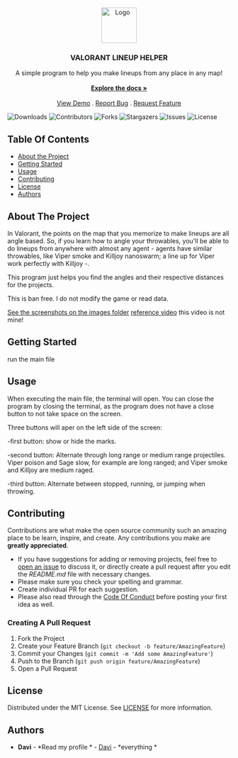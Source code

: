 <br/>
<p align="center">
  <a href="https://github.com/Davi-S/valorant-lineup-helper">
    <img src="" alt="Logo" width="80" height="80">
  </a>

  <h3 align="center">VALORANT LINEUP HELPER</h3>

  <p align="center">
    A simple program to help you make lineups from any place in any map!
    <br/>
    <br/>
    <a href="https://github.com/Davi-S/valorant-lineup-helper"><strong>Explore the docs »</strong></a>
    <br/>
    <br/>
    <a href="https://github.com/Davi-S/valorant-lineup-helper">View Demo</a>
    .
    <a href="https://github.com/Davi-S/valorant-lineup-helper/issues">Report Bug</a>
    .
    <a href="https://github.com/Davi-S/valorant-lineup-helper/issues">Request Feature</a>
  </p>
</p>

![Downloads](https://img.shields.io/github/downloads/Davi-S/valorant-lineup-helper/total) ![Contributors](https://img.shields.io/github/contributors/Davi-S/valorant-lineup-helper?color=dark-green) ![Forks](https://img.shields.io/github/forks/Davi-S/valorant-lineup-helper?style=social) ![Stargazers](https://img.shields.io/github/stars/Davi-S/valorant-lineup-helper?style=social) ![Issues](https://img.shields.io/github/issues/Davi-S/valorant-lineup-helper) ![License](https://img.shields.io/github/license/Davi-S/valorant-lineup-helper) 

## Table Of Contents

* [About the Project](#about-the-project)
* [Getting Started](#getting-started)
* [Usage](#usage)
* [Contributing](#contributing)
* [License](#license)
* [Authors](#authors)

## About The Project

In Valorant, the points on the map that you memorize to make lineups are all angle based. So, if you learn how to angle your throwables, you'll be able to do lineups from anywhere with almost any agent - agents have similar throwables, like Viper smoke and Killjoy nanoswarm; a line up for Viper work perfectly with Killjoy -.

This program just helps you find the angles and their respective distances for the projects.

This is ban free. I do not modify the game or read data.

[See the screenshots on the images folder](https://github.com/Davi-S/valorant-lineup-helper/tree/main/images)
[reference video](https://www.youtube.com/watch?v=kk4y5L4_kxs&t=3s)
this video is not mine!

## Getting Started

run the main file

## Usage

When executing the main file, the terminal will open. You can close the program by closing the terminal, as the program does not have a close button to not take space on the screen.

Three buttons will aper on the left side of the screen:

-first button: show or hide the marks.

-second button: Alternate through long range or medium range projectiles. Viper poison and Sage slow, for example are long ranged; and Viper smoke and Killjoy are medium raged.

-third button: Alternate between stopped, running, or jumping when throwing.

## Contributing

Contributions are what make the open source community such an amazing place to be learn, inspire, and create. Any contributions you make are **greatly appreciated**.
* If you have suggestions for adding or removing projects, feel free to [open an issue](https://github.com/Davi-S/valorant-lineup-helper/issues/new) to discuss it, or directly create a pull request after you edit the *README.md* file with necessary changes.
* Please make sure you check your spelling and grammar.
* Create individual PR for each suggestion.
* Please also read through the [Code Of Conduct](https://github.com/Davi-S/valorant-lineup-helper/blob/main/CODE_OF_CONDUCT.md) before posting your first idea as well.

### Creating A Pull Request

1. Fork the Project
2. Create your Feature Branch (`git checkout -b feature/AmazingFeature`)
3. Commit your Changes (`git commit -m 'Add some AmazingFeature'`)
4. Push to the Branch (`git push origin feature/AmazingFeature`)
5. Open a Pull Request

## License

Distributed under the MIT License. See [LICENSE](https://github.com/Davi-S/valorant-lineup-helper/blob/main/LICENSE.md) for more information.

## Authors

* **Davi** - *Read my profile * - [Davi](https://github.com/Davi-S) - *everything *
